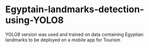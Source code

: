 # Egyptain-landmarks-detection-using-YOLO8
YOLO8 version was used and trained on data containing Egyptian landmarks to be deployed on a mobile app for Tourism
